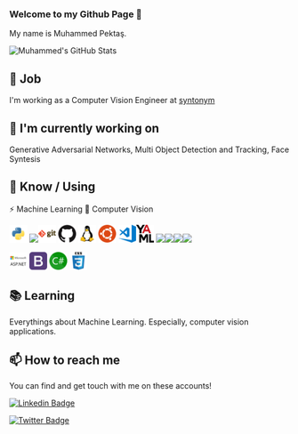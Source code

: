 ### Welcome to my Github Page 👋

My name is Muhammed Pektaş.

![Muhammed's GitHub Stats](https://github-readme-stats.vercel.app/api?username=m-pektas&show_icons=true)

## 💼 Job

I'm working as a Computer Vision Engineer at [syntonym](https://syntonym.com/)


## 🔭 I'm currently working on

Generative Adversarial Networks, Multi Object Detection and Tracking, Face Syntesis

## 🧠 Know / Using

⚡  Machine Learning
🔭 Computer Vision

<img src="https://raw.githubusercontent.com/github/explore/80688e429a7d4ef2fca1e82350fe8e3517d3494d/topics/python/python.png" height="32" /> <img
src="https://raw.githubusercontent.com/pytorch/pytorch/master/docs/source/_static/img/pytorch-logo-dark.png" height="28" /><img src="https://github.com/github/explore/blob/master/topics/git/git.png?raw=true" height="32" /> <img src="https://github.com/github/explore/blob/master/topics/github/github.png?raw=true" height="32" /> <img src="https://github.com/github/explore/blob/master/topics/linux/linux.png?raw=true" height="32" /> <img src="https://github.com/github/explore/blob/master/topics/ubuntu/ubuntu.png?raw=true" height="32" /> <img src="https://github.com/github/explore/blob/master/topics/visual-studio-code/visual-studio-code.png?raw=true" height="32" /><img src="https://github.com/github/explore/blob/master/topics/yaml/yaml.png?raw=true" height="32" /> <img 
src="https://makdos.blog/media/paylasimaj/Python-pip-logo.png" height="32" /><img
src="https://resources.jetbrains.com/storage/products/pycharm/img/meta/pycharm_logo_300x300.png" height="32" /><img
src="https://upload.wikimedia.org/wikipedia/commons/thumb/7/7e/Spyder_logo.svg/1024px-Spyder_logo.svg.png" height="32" /><img
src="https://docs.conda.io/en/latest/_images/conda_logo.svg" height="32" />


<img 
src="https://github.com/github/explore/blob/master/topics/aspnet/aspnet.png?raw=true" height="32" /> <img
src="https://github.com/github/explore/blob/master/topics/bootstrap/bootstrap.png?raw=true" height="32" /> <img src="https://github.com/github/explore/blob/master/topics/csharp/csharp.png?raw=true" height="32" /> <img src="https://github.com/github/explore/blob/master/topics/css/css.png?raw=true" height="32" />

## 📚 Learning

Everythings about Machine Learning. Especially,  computer vision applications.

## 📫 How to reach me

You can find and get touch with me on these accounts!

[![Linkedin Badge](https://img.shields.io/badge/mhmdpkts-follow%20on%20linkedin-blue?style=for-the-badge&logo=linkedin)](https://www.linkedin.com/in/mhmdpkts/)

[![Twitter Badge](https://img.shields.io/badge/@mhmdpkts-follow%20on%20twitter-blue?style=for-the-badge&logo=twitter)](https://twitter.com/mhmdpkts)

